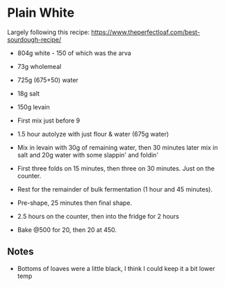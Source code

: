 # Plain White

Largely following this recipe: https://www.theperfectloaf.com/best-sourdough-recipe/

- 804g white - 150 of which was the arva
- 73g wholemeal
- 725g (675+50) water
- 18g salt
- 150g levain

- First mix just before 9
- 1.5 hour autolyze with just flour & water (675g water)
- Mix in levain with 30g of remaining water, then 30 minutes later mix in salt and 20g water with some slappin' and foldin'
- First three folds on 15 minutes, then three on 30 minutes.  Just on the counter.
- Rest for the remainder of bulk fermentation (1 hour and 45 minutes).
- Pre-shape, 25 minutes then final shape.
- 2.5 hours on the counter, then into the fridge for 2 hours
- Bake @500 for 20, then 20 at 450.

## Notes
- Bottoms of loaves were a little black, I think I could keep it a bit lower temp